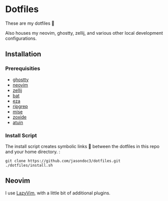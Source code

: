 # Dotfiles

These are my dotfiles 📁

Also houses my neovim, ghostty, zellij, and various other local development configurations.

## Installation

### Prerequisities

- [ghostty](https://ghostty.org)
- [neovim](https://github.com/neovim/neovim)
- [zellij](https://github.com/zellij-org/zellij)
- [bat](https://github.com/sharkdp/bat)
- [eza](https://github.com/eza-community/eza)
- [ripgrep](https://github.com/BurntSushi/ripgrep)
- [mise](https://mise.jdx.dev)
- [zoxide](https://github.com/ajeetdsouza/zoxide)
- [atuin](https://github.com/atuinsh/atuin)

### Install Script

The install script creates symbolic links 🔗 between the dotfiles in this repo and your home directory.
:
```
git clone https://github.com/jasondoc3/dotfiles.git
./dotfiles/install.sh
```

## Neovim

I use [LazyVim](https://www.lazyvim.org/), with a little bit of additional plugins.

